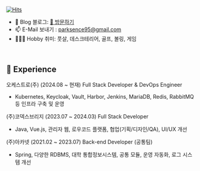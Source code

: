 
<br>

[![Hits](https://hits.seeyoufarm.com/api/count/incr/badge.svg?url=https%3A%2F%2Fgithub.com%2Fmacjjuni&count_bg=%23FF5050&title_bg=%23555555&icon=&icon_color=%23E7E7E7&title=View&edge_flat=false)](https://github.com/parksence)

- 🌲 Blog 블로그: [🔗 방문하기](https://parksence.tistory.com/)
- 📫 E-Mail 보내기 : parksence95@gmail.com
- 🤾🏻‍♂️ Hobby 취미: 풋살, 데스크테리어, 골프, 볼링, 게임

<br>

## 🌳 Experience
오케스트로(주) (2024.08 ~ 현재)
Full Stack Developer & DevOps Engineer
- Kubernetes, Keycloak, Vault, Harbor, Jenkins, MariaDB, Redis, RabbitMQ 등 인프라 구축 및 운영
 
(주)코덱스브리지 (2023.07 ~ 2024.03)
Full Stack Developer
- Java, Vue.js, 관리자 웹, 로우코드 플랫폼, 협업(기획/디자인/QA), UI/UX 개선

(주)아카넷 (2021.02 ~ 2023.07)
Back-end Developer (공통팀)
- Spring, 다양한 RDBMS, 대학 통합정보시스템, 공통 모듈, 운영 자동화, 로그 시스템 개선

<br>


